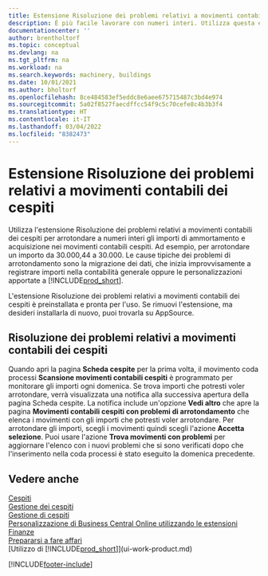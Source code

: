 ```yaml
---
title: Estensione Risoluzione dei problemi relativi a movimenti contabili dei cespiti
description: È più facile lavorare con numeri interi. Utilizza questa estensione per arrotondare gli importi dei cespiti nella contabilità dei cespiti.
documentationcenter: ''
author: brentholtorf
ms.topic: conceptual
ms.devlang: na
ms.tgt_pltfrm: na
ms.workload: na
ms.search.keywords: machinery, buildings
ms.date: 10/01/2021
ms.author: bholtorf
ms.openlocfilehash: 8ce484583ef5eddc8e6aee675715487c3bd4e974
ms.sourcegitcommit: 5a02f8527faecdffcc54f9c5c70cefe8c4b3b3f4
ms.translationtype: HT
ms.contentlocale: it-IT
ms.lasthandoff: 03/04/2022
ms.locfileid: "8382473"
---
```

# <a name="the-troubleshooting-fa-ledger-entries-extension"></a>Estensione Risoluzione dei problemi relativi a movimenti contabili dei cespiti
Utilizza l'estensione Risoluzione dei problemi relativi a movimenti contabili dei cespiti per arrotondare a numeri interi gli importi di ammortamento e acquisizione nei movimenti contabili cespiti. Ad esempio, per arrotondare un importo da 30.000,44 a 30.000. Le cause tipiche dei problemi di arrotondamento sono la migrazione dei dati, che inizia improvvisamente a registrare importi nella contabilità generale oppure le personalizzazioni apportate a [!INCLUDE[prod_short](includes/prod_short.md)].

L'estensione Risoluzione dei problemi relativi a movimenti contabili dei cespiti è preinstallata e pronta per l'uso. Se rimuovi l'estensione, ma desideri installarla di nuovo, puoi trovarla su AppSource.

## <a name="troubleshooting-fixed-asset-ledger-entries"></a>Risoluzione dei problemi relativi a movimenti contabili dei cespiti
Quando apri la pagina **Scheda cespite** per la prima volta, il movimento coda processi **Scansione movimenti contabili cespiti** è programmato per monitorare gli importi ogni domenica. Se trova importi che potresti voler arrotondare, verrà visualizzata una notifica alla successiva apertura della pagina Scheda cespite. La notifica include un'opzione **Vedi altro** che apre la pagina **Movimenti contabili cespiti con problemi di arrotondamento** che elenca i movimenti con gli importi che potresti voler arrotondare. Per arrotondare gli importi, scegli i movimenti quindi scegli l'azione  **Accetta selezione**. Puoi usare l'azione **Trova movimenti con problemi** per aggiornare l'elenco con i nuovi problemi che si sono verificati dopo che l'inserimento nella coda processi è stato eseguito la domenica precedente.

## <a name="see-also"></a>Vedere anche
[Cespiti](fa-manage.md)  
[Gestione dei cespiti](fa-manage.md)  
[Gestione di cespiti](fa-how-maintain.md)  
[Personalizzazione di Business Central Online utilizzando le estensioni](ui-extensions.md)  
[Finanze](finance.md)  
[Prepararsi a fare affari](ui-get-ready-business.md)  
[Utilizzo di [!INCLUDE[prod_short](includes/prod_short.md)]](ui-work-product.md)  


[!INCLUDE[footer-include](includes/footer-banner.md)]




